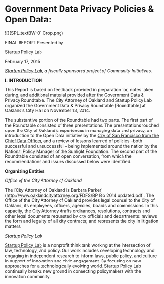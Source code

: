 Government Data Privacy Policies & Open Data:
=======


![](SPL_textBW-01 Crop.png)

FINAL REPORT
Presented by

Startup Policy Lab

February 17, 2015


*[Startup Policy Lab](http://www.startuppolicylab.org), a fiscally sponsored project of Community Initiatives.*
 

**I.	INTRODUCTION**

This Report is based on feedback provided in preparation for, notes taken during, and additional material provided after the Government Data & Privacy Roundtable. The City Attorney of Oakland and Startup Policy Lab organized the Government Data & Privacy Roundtable [Roundtable] at Oakland’s City Hall on November 13, 2014. 

The substantive portion of the Roundtable had two parts. The first part of the Roundtable consisted of three presentations. The presentations touched upon the City of Oakland’s experiences in managing data and privacy, an introduction to the Open Data initiative by the [City of San Francisco from the Chief Data Officer](http://data.sfgov.org), and a review of lessons learned of policies –both successful and unsuccessful – being implemented around the nation by the [National Policy Manager of the Sunlight Foundation](http://sunlightfoundation.com). The second part of the Roundtable consisted of an open conversation, from which the recommendations and issues discussed below were identified. 

**Organizing Entities**

*Office of the City Attorney of Oakland*  

The [City Attorney of Oakland is Barbara Parker](http://www.oaklandcityattorney.org/PDFS/BP Bio 2014 updated.pdf). The Office of the City Attorney of Oakland provides legal counsel to the City of Oakland, its employees, officers, agencies, boards and commissions. In this capacity, the City Attorney drafts ordinances, resolutions, contracts and other legal documents requested by city officials and departments; reviews the form and legality of all city contracts; and represents the city in litigation matters. 

*Startup Policy Lab*   	

[Startup Policy Lab](http://www.startuppolicylab.org) is a nonprofit think tank working at the intersection of law, technology, and policy. Our work includes developing technology and engaging in independent research to inform laws, public policy, and culture in support of innovation and civic engagement. By focusing on new approaches for a technologically evolving world, Startup Policy Lab continually breaks new ground in connecting policymakers with the innovation community. 